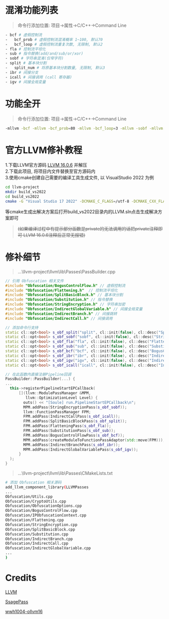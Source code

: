 # 混淆功能列表
> 命令行添加位置: 项目->属性->C/C++->Command Line
```bash
- bcf # 虚假控制流
-   bcf_prob # 虚假控制流混淆概率 1~100, 默认70
-   bcf_loop # 虚假控制流重复次数, 无限制, 默认2
- fla # 控制流平坦化
- sub # 指令替换(add/and/sub/or/xor)
- sobf # 字符串混淆(仅窄字符)
- split # 基本块分割
-   split_num # 将原基本块分割数量, 无限制, 默认3
- ibr # 间接分支
- icall # 间接调用 (call 寄存器)
- igv # 间接全局变量
```
# 功能全开
> 命令行添加位置: 项目->属性->C/C++->Command Line
```bash
-mllvm -bcf -mllvm -bcf_prob=80 -mllvm -bcf_loop=3 -mllvm -sobf -mllvm -icall -mllvm -ibr -mllvm -igv -mllvm -sub -mllvm -sub_loop=3 -mllvm -split -mllvm -split_num=5
```
# 官方LLVM修补教程
1.下载LLVM官方源码 [LLVM 16.0.6](https://github.com/llvm/llvm-project/releases/tag/llvmorg-16.0.6) 并解压<br>
2.下载此项目, 将项目内文件替换至官方源码内<br>
3.使用cmake创建自己需要的编译工具生成文件, 以 VisualStudio 2022 为例
```bash
cd llvm-project
mkdir build_vs2022
cd build_vs2022
cmake -G "Visual Studio 17 2022" -DCMAKE_C_FLAGS=/utf-8 -DCMAKE_CXX_FLAGS=/utf-8 -DCMAKE_BUILD_TYPE=Release -DLLVM_ENABLE_EH=OFF -DLLVM_ENABLE_RTTI=OFF -DLLVM_ENABLE_ASSERTIONS=ON -DLLVM_ENABLE_PROJECTS="clang;lld" -A x64 ../llvm
```
等cmake生成出解决方案后打开build_vs2022目录内的LLVM.sln点击生成解决方案即可<br>
>~~(如果编译过程中有提示部分函数是private的无法调用的话把private注释即可 LLVM 16.0.6注释后正常无报错)~~
# 修补细节
> ...\llvm-project\llvm\lib\Passes\PassBuilder.cpp
```cpp
// 引用 Obfuscation 相关文件
#include "Obfuscation/BogusControlFlow.h" // 虚假控制流
#include "Obfuscation/Flattening.h"  // 控制流平坦化
#include "Obfuscation/SplitBasicBlock.h" // 基本块分割
#include "Obfuscation/Substitution.h" // 指令替换
#include "Obfuscation/StringEncryption.h" // 字符串加密
#include "Obfuscation/IndirectGlobalVariable.h" // 间接全局变量
#include "Obfuscation/IndirectBranch.h" // 间接跳转
#include "Obfuscation/IndirectCall.h" // 间接调用

// 添加命令行支持
static cl::opt<bool> s_obf_split("split", cl::init(false), cl::desc("SplitBasicBlock: split_num=3(init)"));
static cl::opt<bool> s_obf_sobf("sobf", cl::init(false), cl::desc("String Obfuscation"));
static cl::opt<bool> s_obf_fla("fla", cl::init(false), cl::desc("Flattening"));
static cl::opt<bool> s_obf_sub("sub", cl::init(false), cl::desc("Substitution: sub_loop"));
static cl::opt<bool> s_obf_bcf("bcf", cl::init(false), cl::desc("BogusControlFlow: application number -bcf_loop=x must be x > 0"));
static cl::opt<bool> s_obf_ibr("ibr", cl::init(false), cl::desc("Indirect Branch"));
static cl::opt<bool> s_obf_igv("igv", cl::init(false), cl::desc("Indirect Global Variable"));
static cl::opt<bool> s_obf_icall("icall", cl::init(false), cl::desc("Indirect Call"));

// 在此函数内直接注册Pipeline回调
PassBuilder::PassBuilder(...) {
...
  this->registerPipelineStartEPCallback(
      [](llvm::ModulePassManager &MPM,
         llvm::OptimizationLevel Level) {
        outs() << "[Soule] run.PipelineStartEPCallback\n";
        MPM.addPass(StringEncryptionPass(s_obf_sobf));
        llvm::FunctionPassManager FPM;
        FPM.addPass(IndirectCallPass(s_obf_icall));
        FPM.addPass(SplitBasicBlockPass(s_obf_split));
        FPM.addPass(FlatteningPass(s_obf_fla));
        FPM.addPass(SubstitutionPass(s_obf_sub));
        FPM.addPass(BogusControlFlowPass(s_obf_bcf));
        MPM.addPass(createModuleToFunctionPassAdaptor(std::move(FPM)));
        MPM.addPass(IndirectBranchPass(s_obf_ibr));
        MPM.addPass(IndirectGlobalVariablePass(s_obf_igv));
      }
  );
}
```
> ...\llvm-project\llvm\lib\Passes\CMakeLists.txt
``` bash
# 添加 Obfuscation 相关源码
add_llvm_component_library(LLVMPasses
...
Obfuscation/Utils.cpp
Obfuscation/CryptoUtils.cpp
Obfuscation/ObfuscationOptions.cpp
Obfuscation/BogusControlFlow.cpp
Obfuscation/IPObfuscationContext.cpp
Obfuscation/Flattening.cpp
Obfuscation/StringEncryption.cpp
Obfuscation/SplitBasicBlock.cpp
Obfuscation/Substitution.cpp
Obfuscation/IndirectBranch.cpp
Obfuscation/IndirectCall.cpp
Obfuscation/IndirectGlobalVariable.cpp
...
)
```
# Credits
[LLVM](https://github.com/llvm/llvm-project)

[SsagePass](https://github.com/SsageParuders/SsagePass)

[wwh1004-ollvm16](https://github.com/wwh1004/ollvm-16)
